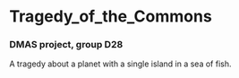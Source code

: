 ﻿# Tragedy_of_the_Commons
### DMAS project, group D28

A tragedy about a planet with a single island in a sea of fish.
